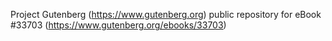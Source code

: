 Project Gutenberg (https://www.gutenberg.org) public repository for eBook #33703 (https://www.gutenberg.org/ebooks/33703)
